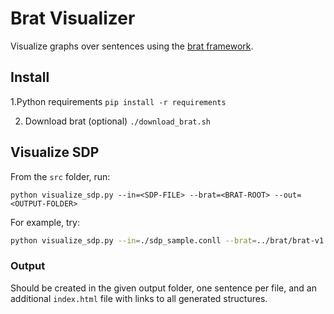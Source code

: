 # Brat Visualizer 

Visualize graphs over sentences using the [brat framework](http://brat.nlplab.org/index.html).

## Install
1.Python requirements
`pip install -r requirements`

2. Download brat (optional)
`./download_brat.sh`


## Visualize SDP
From the `src` folder, run:

```
python visualize_sdp.py --in=<SDP-FILE> --brat=<BRAT-ROOT> --out=<OUTPUT-FOLDER>
```


For example, try:

```sh
python visualize_sdp.py --in=./sdp_sample.conll --brat=../brat/brat-v1.3_Crunchy_Frog --out=../visualizations
```

### Output
Should be created in the given output folder, one sentence per file, and an additional `index.html` file with links to all generated structures.
